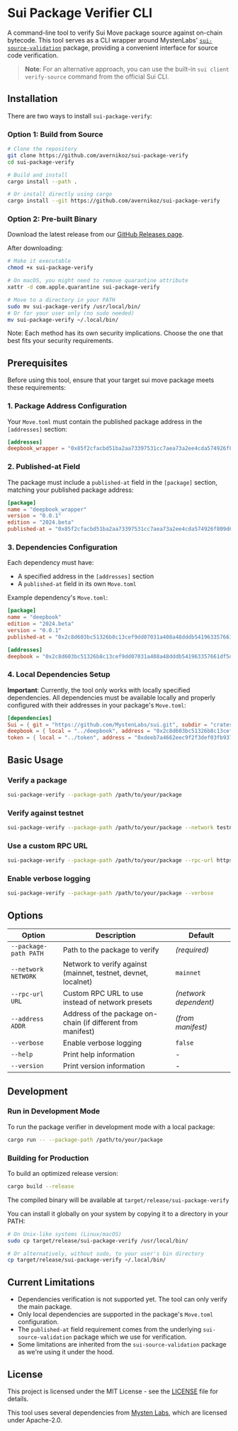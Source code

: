 # Sui Package Verifier CLI

A command-line tool to verify Sui Move package source against on-chain bytecode. 
This tool serves as a CLI wrapper around MystenLabs' [`sui-source-validation`](https://github.com/MystenLabs/sui/tree/main/crates/sui-source-validation) package, providing a convenient interface for source code verification.

> **Note**: For an alternative approach, you can use the built-in `sui client verify-source` command from the official Sui CLI.

## Installation

There are two ways to install `sui-package-verify`:

### Option 1: Build from Source
```bash
# Clone the repository
git clone https://github.com/avernikoz/sui-package-verify
cd sui-package-verify

# Build and install
cargo install --path .

# Or install directly using cargo
cargo install --git https://github.com/avernikoz/sui-package-verify
```

### Option 2: Pre-built Binary
Download the latest release from our [GitHub Releases page](https://github.com/avernikoz/sui-package-verify/releases).

After downloading:
```bash
# Make it executable
chmod +x sui-package-verify

# On macOS, you might need to remove quarantine attribute
xattr -d com.apple.quarantine sui-package-verify

# Move to a directory in your PATH
sudo mv sui-package-verify /usr/local/bin/
# Or for your user only (no sudo needed)
mv sui-package-verify ~/.local/bin/
```

Note: Each method has its own security implications. Choose the one that best fits your security requirements.

## Prerequisites

Before using this tool, ensure that your target sui move package meets these requirements:

### 1. Package Address Configuration
Your `Move.toml` must contain the published package address in the `[addresses]` section:
```toml
[addresses]
deepbook_wrapper = "0x85f2cfacbd51ba2aa73397531cc7aea73a2ee4cda574926f809d62e088533805"
```

### 2. Published-at Field
The package must include a `published-at` field in the `[package]` section, matching your published package address:
```toml
[package]
name = "deepbook_wrapper"
version = "0.0.1"
edition = "2024.beta"
published-at = "0x85f2cfacbd51ba2aa73397531cc7aea73a2ee4cda574926f809d62e088533805"
```

### 3. Dependencies Configuration
Each dependency must have:
- A specified address in the `[addresses]` section
- A `published-at` field in its own `Move.toml`

Example dependency's `Move.toml`:
```toml
[package]
name = "deepbook"
edition = "2024.beta"
version = "0.0.1"
published-at = "0x2c8d603bc51326b8c13cef9dd07031a408a48dddb541963357661df5d3204809"

[addresses]
deepbook = "0x2c8d603bc51326b8c13cef9dd07031a408a48dddb541963357661df5d3204809"
```

### 4. Local Dependencies Setup
**Important**: Currently, the tool only works with locally specified dependencies. All dependencies must be available locally and properly configured with their addresses in your package's `Move.toml`:
```toml
[dependencies]
Sui = { git = "https://github.com/MystenLabs/sui.git", subdir = "crates/sui-framework/packages/sui-framework", rev = "framework/mainnet" }
deepbook = { local = "../deepbook", address = "0x2c8d603bc51326b8c13cef9dd07031a408a48dddb541963357661df5d3204809" }
token = { local = "../token", address = "0xdeeb7a4662eec9f2f3def03fb937a663dddaa2e215b8078a284d026b7946c270" }
```

## Basic Usage

### Verify a package
```bash
sui-package-verify --package-path /path/to/your/package
```
### Verify against testnet
```bash
sui-package-verify --package-path /path/to/your/package --network testnet
```
### Use a custom RPC URL
```bash
sui-package-verify --package-path /path/to/your/package --rpc-url https://your-custom-rpc.example.com
```
### Enable verbose logging

```bash
sui-package-verify --package-path /path/to/your/package --verbose
```

## Options

| Option | Description | Default |
|--------|-------------|---------|
| `--package-path PATH` | Path to the package to verify | _(required)_ |
| `--network NETWORK` | Network to verify against (mainnet, testnet, devnet, localnet) | `mainnet` |
| `--rpc-url URL` | Custom RPC URL to use instead of network presets | _(network dependent)_ |
| `--address ADDR` | Address of the package on-chain (if different from manifest) | _(from manifest)_ |
| `--verbose` | Enable verbose logging | `false` |
| `--help` | Print help information | - |
| `--version` | Print version information | - |


## Development

### Run in Development Mode
To run the package verifier in development mode with a local package:
```bash
cargo run -- --package-path /path/to/your/package
```

### Building for Production
To build an optimized release version:
```bash
cargo build --release
```
The compiled binary will be available at `target/release/sui-package-verify`

You can install it globally on your system by copying it to a directory in your PATH:
```bash
# On Unix-like systems (Linux/macOS)
sudo cp target/release/sui-package-verify /usr/local/bin/

# Or alternatively, without sudo, to your user's bin directory
cp target/release/sui-package-verify ~/.local/bin/
```

## Current Limitations

- Dependencies verification is not supported yet. The tool can only verify the main package.
- Only local dependencies are supported in the package's `Move.toml` configuration.
- The `published-at` field requirement comes from the underlying `sui-source-validation` package which we use for verification.
- Some limitations are inherited from the `sui-source-validation` package as we're using it under the hood.

## License

This project is licensed under the MIT License - see the [LICENSE](LICENSE.md) file for details.

This tool uses several dependencies from [Mysten Labs](https://github.com/MystenLabs/sui), which are licensed under Apache-2.0.